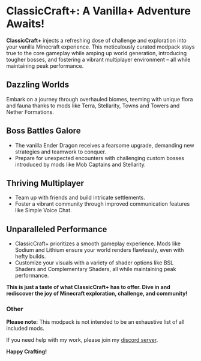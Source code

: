 # ClassicCraft+: A Vanilla+ Adventure Awaits!

**ClassicCraft+** injects a refreshing dose of challenge and exploration into your vanilla Minecraft experience. This meticulously curated modpack stays true to the core gameplay while amping up world generation, introducing tougher bosses, and fostering a vibrant multiplayer environment – all while maintaining peak performance.

## Dazzling Worlds

Embark on a journey through overhauled biomes, teeming with unique flora and fauna thanks to mods like Terra, Stellarity, Towns and Towers and Nether Formations.

## Boss Battles Galore

- The vanilla Ender Dragon receives a fearsome upgrade, demanding new strategies and teamwork to conquer.
- Prepare for unexpected encounters with challenging custom bosses introduced by mods like Mob Captains and Stellarity.

## Thriving Multiplayer

- Team up with friends and build intricate settlements.
- Foster a vibrant community through improved communication features like Simple Voice Chat.

## Unparalleled Performance

- ClassicCraft+ prioritizes a smooth gameplay experience. Mods like Sodium and Lithium ensure your world renders flawlessly, even with hefty builds.
- Customize your visuals with a variety of shader options like BSL Shaders and Complementary Shaders, all while maintaining peak performance.

**This is just a taste of what ClassicCraft+ has to offer. Dive in and rediscover the joy of Minecraft exploration, challenge, and community!**

### Other

**Please note:** This modpack is not intended to be an exhaustive list of all included mods.

If you need help with my work, please join my [discord server](https://nyon.dev/discord).

**Happy Crafting!**
